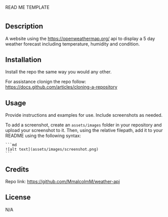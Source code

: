 READ ME TEMPLATE 

# <Your-Project-Title>

## Description

A website using the https://openweathermap.org/ api to display a 5 day weather forecast including temperature, humidity and condition. 



## Installation

Install the repo the same way you would any other.

For assistance clonign the repo follow: https://docs.github.com/articles/cloning-a-repository
## Usage

Provide instructions and examples for use. Include screenshots as needed.

To add a screenshot, create an `assets/images` folder in your repository and upload your screenshot to it. Then, using the relative filepath, add it to your README using the following syntax:

    ```md
    ![alt text](assets/images/screenshot.png)
    ```

## Credits

Repo link: https://github.com/MmalcolmM/weather-api


## License

N/A

